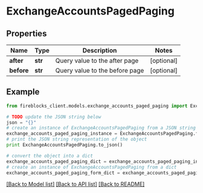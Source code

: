 # ExchangeAccountsPagedPaging


## Properties

Name | Type | Description | Notes
------------ | ------------- | ------------- | -------------
**after** | **str** | Query value to the after page | [optional] 
**before** | **str** | Query value to the before page | [optional] 

## Example

```python
from fireblocks_client.models.exchange_accounts_paged_paging import ExchangeAccountsPagedPaging

# TODO update the JSON string below
json = "{}"
# create an instance of ExchangeAccountsPagedPaging from a JSON string
exchange_accounts_paged_paging_instance = ExchangeAccountsPagedPaging.from_json(json)
# print the JSON string representation of the object
print ExchangeAccountsPagedPaging.to_json()

# convert the object into a dict
exchange_accounts_paged_paging_dict = exchange_accounts_paged_paging_instance.to_dict()
# create an instance of ExchangeAccountsPagedPaging from a dict
exchange_accounts_paged_paging_form_dict = exchange_accounts_paged_paging.from_dict(exchange_accounts_paged_paging_dict)
```
[[Back to Model list]](../README.md#documentation-for-models) [[Back to API list]](../README.md#documentation-for-api-endpoints) [[Back to README]](../README.md)


